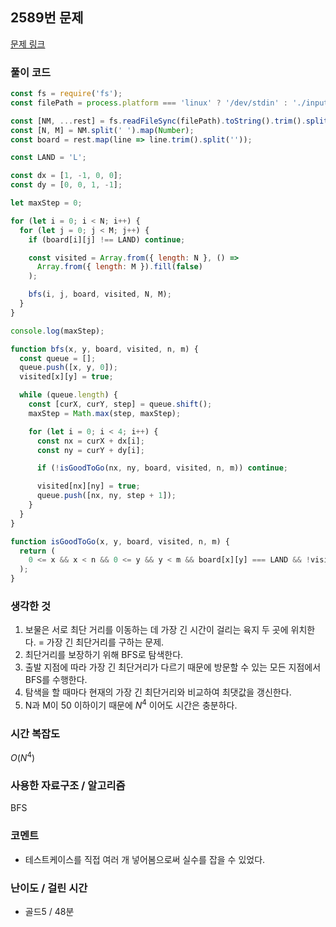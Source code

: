 ## 2589번 문제

[문제 링크](https://www.acmicpc.net/problem/2589)

### 풀이 코드

```js
const fs = require('fs');
const filePath = process.platform === 'linux' ? '/dev/stdin' : './input.txt';

const [NM, ...rest] = fs.readFileSync(filePath).toString().trim().split('\n');
const [N, M] = NM.split(' ').map(Number);
const board = rest.map(line => line.trim().split(''));

const LAND = 'L';

const dx = [1, -1, 0, 0];
const dy = [0, 0, 1, -1];

let maxStep = 0;

for (let i = 0; i < N; i++) {
  for (let j = 0; j < M; j++) {
    if (board[i][j] !== LAND) continue;

    const visited = Array.from({ length: N }, () =>
      Array.from({ length: M }).fill(false)
    );

    bfs(i, j, board, visited, N, M);
  }
}

console.log(maxStep);

function bfs(x, y, board, visited, n, m) {
  const queue = [];
  queue.push([x, y, 0]);
  visited[x][y] = true;

  while (queue.length) {
    const [curX, curY, step] = queue.shift();
    maxStep = Math.max(step, maxStep);

    for (let i = 0; i < 4; i++) {
      const nx = curX + dx[i];
      const ny = curY + dy[i];

      if (!isGoodToGo(nx, ny, board, visited, n, m)) continue;

      visited[nx][ny] = true;
      queue.push([nx, ny, step + 1]);
    }
  }
}

function isGoodToGo(x, y, board, visited, n, m) {
  return (
    0 <= x && x < n && 0 <= y && y < m && board[x][y] === LAND && !visited[x][y]
  );
}
```

### 생각한 것

1. 보물은 서로 최단 거리를 이동하는 데 가장 긴 시간이 걸리는 육지 두 곳에 위치한다. = 가장 긴 최단거리를 구하는 문제.
2. 최단거리를 보장하기 위해 BFS로 탐색한다.
3. 출발 지점에 따라 가장 긴 최단거리가 다르기 때문에 방문할 수 있는 모든 지점에서 BFS를 수행한다.
4. 탐색을 할 때마다 현재의 가장 긴 최단거리와 비교하여 최댓값을 갱신한다.
5. N과 M이 50 이하이기 때문에 $N^4$ 이어도 시간은 충분하다.

### 시간 복잡도

$O(N^4)$

### 사용한 자료구조 / 알고리즘

BFS

### 코멘트

- 테스트케이스를 직접 여러 개 넣어봄으로써 실수를 잡을 수 있었다.

### 난이도 / 걸린 시간

- 골드5 / 48분
